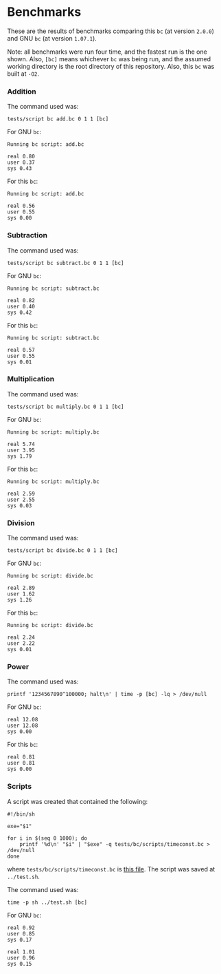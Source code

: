 # Benchmarks

These are the results of benchmarks comparing this `bc` (at version `2.0.0`) and
GNU `bc` (at version `1.07.1`).

Note: all benchmarks were run four time, and the fastest run is the one shown.
Also, `[bc]` means whichever `bc` was being run, and the assumed working
directory is the root directory of this repository. Also, this `bc` was built at
`-O2`.

### Addition

The command used was:

```
tests/script bc add.bc 0 1 1 [bc]
```

For GNU `bc`:

```
Running bc script: add.bc

real 0.80
user 0.37
sys 0.43
```

For this `bc`:

```
Running bc script: add.bc

real 0.56
user 0.55
sys 0.00
```

### Subtraction

The command used was:

```
tests/script bc subtract.bc 0 1 1 [bc]
```

For GNU `bc`:

```
Running bc script: subtract.bc

real 0.82
user 0.40
sys 0.42
```

For this `bc`:

```
Running bc script: subtract.bc

real 0.57
user 0.55
sys 0.01
```

### Multiplication

The command used was:

```
tests/script bc multiply.bc 0 1 1 [bc]
```

For GNU `bc`:

```
Running bc script: multiply.bc

real 5.74
user 3.95
sys 1.79
```

For this `bc`:

```
Running bc script: multiply.bc

real 2.59
user 2.55
sys 0.03
```

### Division

The command used was:

```
tests/script bc divide.bc 0 1 1 [bc]
```

For GNU `bc`:

```
Running bc script: divide.bc

real 2.89
user 1.62
sys 1.26
```

For this `bc`:

```
Running bc script: divide.bc

real 2.24
user 2.22
sys 0.01
```

### Power

The command used was:

```
printf '1234567890^100000; halt\n' | time -p [bc] -lq > /dev/null
```

For GNU `bc`:

```
real 12.08
user 12.08
sys 0.00
```

For this `bc`:

```
real 0.81
user 0.81
sys 0.00
```

### Scripts

A script was created that contained the following:

```
#!/bin/sh

exe="$1"

for i in $(seq 0 1000); do
	printf '%d\n' "$i" | "$exe" -q tests/bc/scripts/timeconst.bc > /dev/null
done
```

where `tests/bc/scripts/timeconst.bc` is [this file][1]. The script was saved at
`../test.sh`.

The command used was:

```
time -p sh ../test.sh [bc]
```

For GNU `bc`:

```
real 0.92
user 0.85
sys 0.17
```

```
real 1.01
user 0.96
sys 0.15
```

[1]: https://github.com/torvalds/linux/blob/master/kernel/time/timeconst.bc
